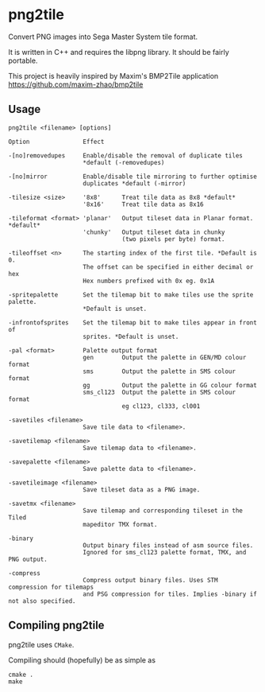# png2tile
Convert PNG images into Sega Master System tile format.

It is written in C++ and requires the libpng library. It should be fairly portable.

This project is heavily inspired by Maxim's BMP2Tile application https://github.com/maxim-zhao/bmp2tile

## Usage


    png2tile <filename> [options]
    
    Option               Effect
    
    -[no]removedupes     Enable/disable the removal of duplicate tiles
                         *default (-removedupes)
    
    -[no]mirror          Enable/disable tile mirroring to further optimise
                         duplicates *default (-mirror)
    
    -tilesize <size>     '8x8'      Treat tile data as 8x8 *default*
                         '8x16'     Treat tile data as 8x16
    
    -tileformat <format> 'planar'   Output tileset data in Planar format. *default* 
                         'chunky'   Output tileset data in chunky
                                    (two pixels per byte) format. 
    
    -tileoffset <n>      The starting index of the first tile. *Default is 0.
                         The offset can be specified in either decimal or hex
                         Hex numbers prefixed with 0x eg. 0x1A
    
    -spritepalette       Set the tilemap bit to make tiles use the sprite palette.
                         *Default is unset.
    
    -infrontofsprites    Set the tilemap bit to make tiles appear in front of
                         sprites. *Default is unset.
    
    -pal <format>        Palette output format
                         gen        Output the palette in GEN/MD colour format
                         sms        Output the palette in SMS colour format
                         gg         Output the palette in GG colour format
                         sms_cl123  Output the palette in SMS colour format
                                    eg cl123, cl333, cl001
    
    -savetiles <filename>
                         Save tile data to <filename>.
    
    -savetilemap <filename>
                         Save tilemap data to <filename>. 
    
    -savepalette <filename>
                         Save palette data to <filename>.
    
    -savetileimage <filename>
                         Save tileset data as a PNG image.
    
    -savetmx <filename>
                         Save tilemap and corresponding tileset in the Tiled
                         mapeditor TMX format.
    
    -binary
                         Output binary files instead of asm source files.
                         Ignored for sms_cl123 palette format, TMX, and PNG output.
    
    -compress
                         Compress output binary files. Uses STM compression for tilemaps
                         and PSG compression for tiles. Implies -binary if not also specified.

## Compiling png2tile

png2tile uses `CMake`.

Compiling should (hopefully) be as simple as

```shell
cmake .
make
```

